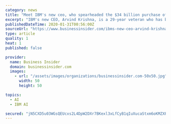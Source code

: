 ```yaml
---
category: news
title: "Meet IBM's new ceo, who spearheaded the $34 billion purchase of Red Hat as part of a master plan towards conquering a $1 trillion market"
excerpt: "IBM's new CEO, Arvind Krishna, is a 29-year veteran who has been leading the company's bid to conquer the $1 trillion hybrid cloud market."
publishedDateTime: 2020-01-31T00:56:00Z
sourceUrl: "https://www.businessinsider.com/ibms-new-ceo-arvind-krishna-hybrid-cloud-market-2020-1"
type: article
quality: 1
heat: 1
published: false

provider:
  name: Business Insider
  domain: businessinsider.com
  images:
    - url: "/assets/images/organizations/businessinsider.com-50x50.jpg"
      width: 50
      height: 50

topics:
  - AI
  - IBM AI

secured: "jN5CXD5u03WGsQEUcxs2L4DpW2DXr7BKexl3xLfCyB1qIuXucaStxm6oKMZXPAFk1zk2iOykgrrJ28HSlyDqK0tGQTpww7X8Ck5NZmeAwVirDVFZvkyz0ByUZtbj81FvNHbKF/HM9mB/T1wwXudABkfQQ53b9qq6JcTlBfZniZNI+m7SVjCWJMJHm8xkTFPWxciOpf7DXhrracIBQCQqPPpeqZJnOR0c1ADSGZeQZSiJzLlD7NRX7lq5HRMNzdfzLyKQ21GDMhhceYEgII7V1alpubHONHxoCmWRs+w1waWrQ/AAX1er6iAfurCz98I6iollyFY/NH7MJGTSvNF6ZmcerjIDI5XhS0euRqNThKJuFqsOl95vF6HIGfoKV1YvJqpDDJut8c/Bvn3+kTiUg+b4D0K/Ebt9NZwDgYCb6XGMBx8tBLu8i8oO+GWxFXYm/+acp24Jh+/63W/xEpkLnmGs1atHFTms0sSuVDcRgAE=;3WE0r/+gXp49Qy6f9dwH1g=="
---
```


